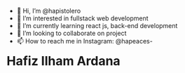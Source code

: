 - 👋 Hi, I’m @hapistolero
- 👀 I’m interested in fullstack web development
- 🌱 I’m currently learning react js, back-end development
- 💞️ I’m looking to collaborate on project 
- 📫 How to reach me in Instagram: @hapeaces-

<style>
  h1{
    margin:auto;
  }
</style>
  <h1 >Hafiz Ilham Ardana</h1>

<!---
hapistolero/hapistolero is a ✨ special ✨ repository because its `README.md` (this file) appears on your GitHub profile.
You can click the Preview link to take a look at your changes.
--->
